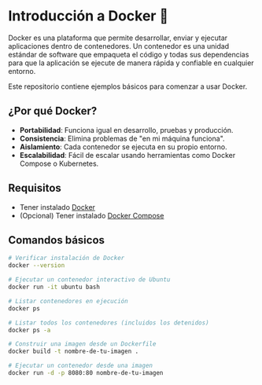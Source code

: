 # Introducción a Docker 🐳

Docker es una plataforma que permite desarrollar, enviar y ejecutar aplicaciones dentro de contenedores. Un contenedor es una unidad estándar de software que empaqueta el código y todas sus dependencias para que la aplicación se ejecute de manera rápida y confiable en cualquier entorno.

Este repositorio contiene ejemplos básicos para comenzar a usar Docker.

## ¿Por qué Docker?

- **Portabilidad**: Funciona igual en desarrollo, pruebas y producción.
- **Consistencia**: Elimina problemas de "en mi máquina funciona".
- **Aislamiento**: Cada contenedor se ejecuta en su propio entorno.
- **Escalabilidad**: Fácil de escalar usando herramientas como Docker Compose o Kubernetes.

## Requisitos

- Tener instalado [Docker](https://www.docker.com/get-started)
- (Opcional) Tener instalado [Docker Compose](https://docs.docker.com/compose/)

## Comandos básicos

```bash
# Verificar instalación de Docker
docker --version

# Ejecutar un contenedor interactivo de Ubuntu
docker run -it ubuntu bash

# Listar contenedores en ejecución
docker ps

# Listar todos los contenedores (incluidos los detenidos)
docker ps -a

# Construir una imagen desde un Dockerfile
docker build -t nombre-de-tu-imagen .

# Ejecutar un contenedor desde una imagen
docker run -d -p 8080:80 nombre-de-tu-imagen
